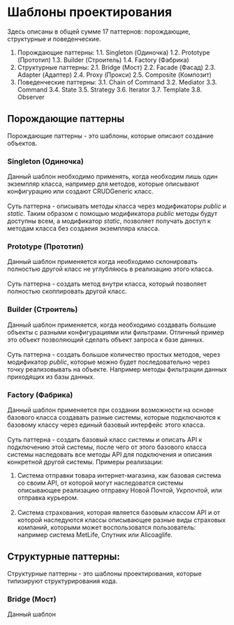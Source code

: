 # Шаблоны проектирования

Здесь описаны в общей сумме 17 паттернов: порождающие, структурные и поведенческие.

1. Порождающие паттерны:
1.1. Singleton (Одиночка)
1.2. Prototype (Прототип)
1.3. Builder (Строитель)
1.4. Factory (Фабрика)
2. Структурные паттерны:
2.1. Bridge (Мост)
2.2. Facade (Фасад)
2.3. Adapter (Адаптер)
2.4. Proxy (Прокси)
2.5. Composite (Композит) 
3. Поведенческие паттерны:
3.1. Chain of Command
3.2. Mediator
3.3. Command
3.4. State
3.5. Strategy
3.6. Iterator
3.7. Template
3.8. Observer

## Порождающие паттерны

Порождающие паттерны - это шаблоны, которые описают создание объектов.

### Singleton (Одиночка)

Данный шаблон необходимо применять, когда необходим лишь один экземпляр класса, например для методов, которые описывают конфигурацию или создают CRUDGeneric класс. <br/> <br/>
Суть паттерна - описывать методы класса через модификаторы *public* и *static*. Таким образом с помощью модификатора *public* методы будут доступны всем, а модификатор *static*, позволяет получать доступ к методам класса без создаеия экземпляра класса. 

### Prototype (Прототип)

Данный шаблон применяется когда необходимо склонировать полностью другой класс не углубляюсь в реализацию этого класса. <br/> <br/>
Суть паттерна - создать метод внутри класса, который позволяет полностью скоппировать другой класс. 

### Builder (Строитель) 
Данный шаблон применяется, когда необходимо создавать большие объекты с разными конфигурациями или фильтрами. Отличный пример это объект позволяющий сделать объект запроса к базе данных. <br/> <br/>
Суть паттерна - создать большое количество простых методов, через модификатор *public*, которые можно будет последовательно через точку реализовывать на объекте. Например методы фильтрации данных приходящих из базы данных.

### Factory (Фабрика) 
Данный шаблон применяется при создании возможности на основе базового класса создавать разные системы, которые подключаются к базовому классу через единый базовый интерфейс этого класса. <br/> <br/>
Суть паттерна - создать базовый класс системы и описать API к подключению этой системы, после чего от этого базового класса системы наследовать все методы API для подключения и описания конкретной другой системы.
Примеры реализации: <br/>
1. Система отправки товара интернет-магазина, как базовая система со своим API, от которой могут наследоватся системы описывающее реализацию отправку Новой Почтой, Укрпочтой, или отправка курьером. <br/> <br/>
2. Система страхования, которая является базовым классом API и от которой наследуются классы описывающее разные виды страховых компаний, которыми может воспользоватся пользователь: например система MetLife, Спутник или Alicoaglife.

## Структурные паттерны:

Структурные паттерны - это шаблоны проектирования, которые типизируют структурирования кода.

### Bridge (Мост)
Данный шаблон 
